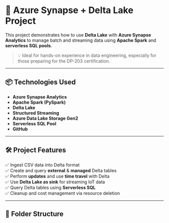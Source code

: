 # 🧠 Azure Synapse + Delta Lake Project

This project demonstrates how to use **Delta Lake** with **Azure Synapse Analytics** to manage batch and streaming data using **Apache Spark** and **serverless SQL pools**.

> 💡 Ideal for hands-on experience in data engineering, especially for those preparing for the DP-203 certification.

---

## 📦 Technologies Used

- **Azure Synapse Analytics**
- **Apache Spark (PySpark)**
- **Delta Lake**
- **Structured Streaming**
- **Azure Data Lake Storage Gen2**
- **Serverless SQL Pool**
- **GitHub**

---

## 🛠️ Project Features

✅ Ingest CSV data into Delta format  
✅ Create and query **external** & **managed** Delta tables  
✅ Perform **updates** and use **time travel** with Delta  
✅ Use **Delta Lake as sink** for streaming IoT data  
✅ Query Delta tables using **Serverless SQL**  
✅ Cleanup and cost management via resource deletion  

---

## 📁 Folder Structure

